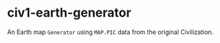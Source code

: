 # civ1-earth-generator

An Earth map `Generator` using `MAP.PIC` data from the original Civilization.
